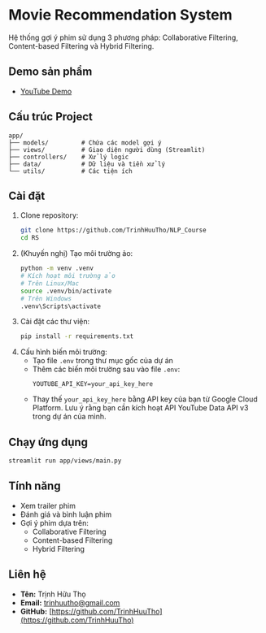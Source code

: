 # Movie Recommendation System

Hệ thống gợi ý phim sử dụng 3 phương pháp: Collaborative Filtering, Content-based Filtering và Hybrid Filtering.

## Demo sản phẩm
- [YouTube Demo](https://youtu.be/kkUBU4Eno4s?si=eNp9vbr2qtWdgUGI)

## Cấu trúc Project
```
app/
├── models/         # Chứa các model gợi ý
├── views/          # Giao diện người dùng (Streamlit)
├── controllers/    # Xử lý logic
├── data/           # Dữ liệu và tiền xử lý
└── utils/          # Các tiện ích
```

## Cài đặt
1. Clone repository:
   ```bash
   git clone https://github.com/TrinhHuuTho/NLP_Course
   cd RS
   ```
2. (Khuyến nghị) Tạo môi trường ảo:
   ```bash
   python -m venv .venv
   # Kích hoạt môi trường ảo
   # Trên Linux/Mac
   source .venv/bin/activate
   # Trên Windows
   .venv\Scripts\activate
   ```
3. Cài đặt các thư viện:
   ```bash
   pip install -r requirements.txt
   ```
4. Cấu hình biến môi trường:
   - Tạo file `.env` trong thư mục gốc của dự án
   - Thêm các biến môi trường sau vào file `.env`:
     ```env
     YOUTUBE_API_KEY=your_api_key_here
     ```
   - Thay thế `your_api_key_here` bằng API key của bạn từ Google Cloud Platform. Lưu ý rằng bạn cần kích hoạt API YouTube Data API v3 trong dự án của mình.

## Chạy ứng dụng
```bash
streamlit run app/views/main.py
```

## Tính năng
- Xem trailer phim
- Đánh giá và bình luận phim
- Gợi ý phim dựa trên:
  - Collaborative Filtering
  - Content-based Filtering
  - Hybrid Filtering

## Liên hệ
- **Tên:** Trịnh Hữu Thọ
- **Email:** trinhuutho@gmail.com
- **GitHub:** [https://github.com/TrinhHuuTho](https://github.com/TrinhHuuTho)
